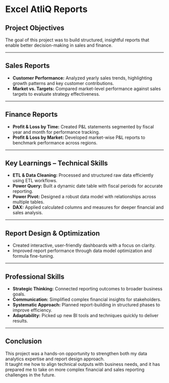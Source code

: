 # Excel AtliQ Reports

## Project Objectives
The goal of this project was to build structured, insightful reports that enable better decision-making in sales and finance.

---

## Sales Reports
- **Customer Performance:** Analyzed yearly sales trends, highlighting growth patterns and key customer contributions.  
- **Market vs. Targets:** Compared market-level performance against sales targets to evaluate strategy effectiveness.  

---

## Finance Reports
- **Profit & Loss by Time:** Created P&L statements segmented by fiscal year and month for performance tracking.  
- **Profit & Loss by Market:** Developed market-wise P&L reports to benchmark performance across regions.  

---

## Key Learnings – Technical Skills
- **ETL & Data Cleaning:** Processed and structured raw data efficiently using ETL workflows.  
- **Power Query:** Built a dynamic date table with fiscal periods for accurate reporting.  
- **Power Pivot:** Designed a robust data model with relationships across multiple tables.  
- **DAX:** Applied calculated columns and measures for deeper financial and sales analysis.  

---

## Report Design & Optimization
- Created interactive, user-friendly dashboards with a focus on clarity.  
- Improved report performance through data model optimization and formula fine-tuning.  

---

## Professional Skills
- **Strategic Thinking:** Connected reporting outcomes to broader business goals.  
- **Communication:** Simplified complex financial insights for stakeholders.  
- **Systematic Approach:** Planned report-building in structured phases to improve efficiency.  
- **Adaptability:** Picked up new BI tools and techniques quickly to deliver results.  

---

## Conclusion
This project was a hands-on opportunity to strengthen both my data analytics expertise and report design approach.  
It taught me how to align technical outputs with business needs, and it has prepared me to take on more complex financial and sales reporting challenges in the future.
